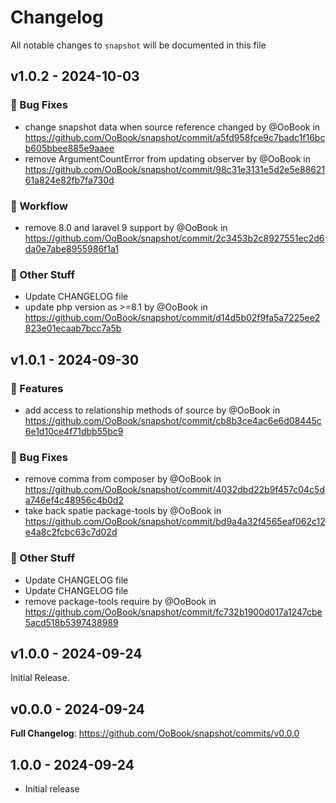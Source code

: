 # Changelog

All notable changes to `snapshot` will be documented in this file

## v1.0.2 - 2024-10-03

### :wrench: Bug Fixes

- change snapshot data when source reference changed by @OoBook in https://github.com/OoBook/snapshot/commit/a5fd958fce9c7badc1f16bcb605bbee885e9aaee
- remove ArgumentCountError from updating observer by @OoBook in https://github.com/OoBook/snapshot/commit/98c31e3131e5d2e5e8862161a824e82fb7fa730d

### :green_heart: Workflow

- remove 8.0 and laravel 9 support by @OoBook in https://github.com/OoBook/snapshot/commit/2c3453b2c8927551ec2d6da0e7abe8955986f1a1

### :beers: Other Stuff

- Update CHANGELOG file
- update php version as >=8.1 by @OoBook in https://github.com/OoBook/snapshot/commit/d14d5b02f9fa5a7225ee2823e01ecaab7bcc7a5b

## v1.0.1 - 2024-09-30

### :rocket: Features

- add access to relationship methods of source by @OoBook in https://github.com/OoBook/snapshot/commit/cb8b3ce4ac6e6d08445c6e1d10ce4f71dbb55bc9

### :wrench: Bug Fixes

- remove comma from composer by @OoBook in https://github.com/OoBook/snapshot/commit/4032dbd22b9f457c04c5da746ef4c48956c4b0d2
- take back spatie package-tools by @OoBook in https://github.com/OoBook/snapshot/commit/bd9a4a32f4565eaf062c12e4a8c2fcbc63c7d02d

### :beers: Other Stuff

- Update CHANGELOG file
- Update CHANGELOG file
- remove package-tools require by @OoBook in https://github.com/OoBook/snapshot/commit/fc732b1900d017a1247cbe5acd518b5397438989

## v1.0.0 - 2024-09-24

Initial Release.

## v0.0.0  - 2024-09-24

**Full Changelog**: https://github.com/OoBook/snapshot/commits/v0.0.0

## 1.0.0 - 2024-09-24

- Initial release
